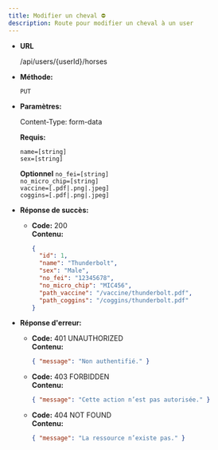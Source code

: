```yaml
---
title: Modifier un cheval ⛔
description: Route pour modifier un cheval à un user
---
```


* **URL**

  /api/users/{userId}/horses

* **Méthode:**
  
  `PUT`

* **Paramètres:**

  Content-Type: form-data

  **Requis:**
 
    `name=[string]`<br>
    `sex=[string]`<br>

  **Optionnel**
    `no_fei=[string]`<br>
    `no_micro_chip=[string]`<br>
    `vaccine=[.pdf|.png|.jpeg]`<br>
    `coggins=[.pdf|.png|.jpeg]`<br>

* **Réponse de succès:**
  
  * **Code:** 200 <br />
    **Contenu:** 
    ```json
    {
      "id": 1,
      "name": "Thunderbolt",
      "sex": "Male",
      "no_fei": "12345678",
      "no_micro_chip": "MIC456",
      "path_vaccine": "/vaccine/thunderbolt.pdf",
      "path_coggins": "/coggins/thunderbolt.pdf"
    }
    ```

* **Réponse d'erreur:**

  * **Code:** 401 UNAUTHORIZED <br />
    **Contenu:** 
    ```json
    { "message": "Non authentifié." }
    ```

  * **Code:** 403 FORBIDDEN <br />
    **Contenu:** 
    ```json
    { "message": "Cette action n’est pas autorisée." }
    ```

  * **Code:** 404 NOT FOUND <br />
    **Contenu:** 
    ```json
    { "message": "La ressource n’existe pas." }
    ```
